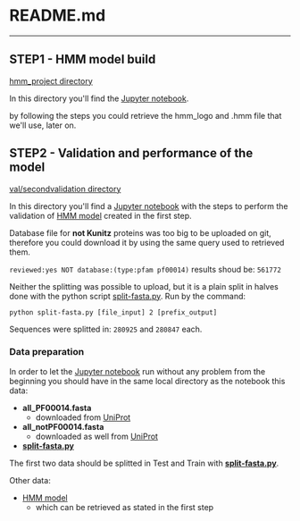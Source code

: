 # README.md
--------------------

## STEP1 - HMM model build
[hmm_project directory](hmm_project/)

In this directory you'll find the [Jupyter notebook](hmm_project/buildingHMMlogo_workflow.ipynb).

by following the steps you could retrieve the hmm_logo and .hmm file that we'll use, later on.


## STEP2 - Validation and performance of the model 
[val/secondvalidation directory](val/secondvalidation/)

In this directory you'll find a [Jupyter notebook](val/secondvalidation/crossv_opt-Workflow.ipynb) with the steps to perform the validation of [HMM model](hmm_project/kunitz_newlogo.hmm) created in the first step. 

Database file for **not Kunitz** proteins was too big to be uploaded on git, therefore you could download it by using the same query used to retrieved them.

```reviewed:yes NOT database:(type:pfam pf00014)``` results shoud be: ```561772```

Neither the splitting was possible to upload, but it is a plain split in halves done with the python script [split-fasta.py](val/split-fasta.py). Run by the command:

```python split-fasta.py [file_input] 2 [prefix_output]```

Sequences were splitted in: ```280925``` and ```280847``` each. 

### Data preparation

In order to let the [Jupyter notebook](val/secondvalidation/crossv_opt-Workflow.ipynb) run without any problem from the beginning you should have in the same local directory as the notebook this data:

- **all_PF00014.fasta** 
    - downloaded from [UniProt](https://www.uniprot.org/)
- **all_notPF00014.fasta**
    - downloaded as well from [UniProt](https://www.uniprot.org/)
- [**split-fasta.py**](val/split-fasta.py)

The first two data should be splitted in Test and Train with [**split-fasta.py**](val/split-fasta.py).


Other data:
- [HMM model](../../hmm_project/kunitz_newlogo.hmm)
    - which can be retrieved as stated in the first step